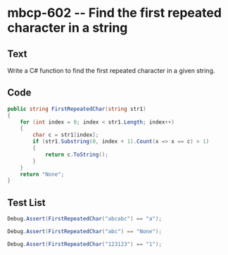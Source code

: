 # mbcp-602 -- Find the first repeated character in a string

## Text

Write a C# function to find the first repeated character in a given string.

## Code

```csharp
public string FirstRepeatedChar(string str1)
{
    for (int index = 0; index < str1.Length; index++)
    {
        char c = str1[index];
        if (str1.Substring(0, index + 1).Count(x => x == c) > 1)
        {
            return c.ToString();
        }
    }
    return "None";
}
```

## Test List

```csharp
Debug.Assert(FirstRepeatedChar("abcabc") == "a");
```

```csharp
Debug.Assert(FirstRepeatedChar("abc") == "None");
```

```csharp
Debug.Assert(FirstRepeatedChar("123123") == "1");
```
